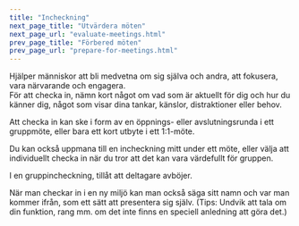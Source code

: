 ```yaml
---
title: "Incheckning"
next_page_title: "Utvärdera möten"
next_page_url: "evaluate-meetings.html"
prev_page_title: "Förbered möten"
prev_page_url: "prepare-for-meetings.html"
---
```



<div class="card summary"><div class="card-body">Hjälper människor att bli medvetna om sig själva och andra, att fokusera, vara närvarande och engagera.
</div></div>
För att checka in, nämn kort något om vad som är aktuellt för dig och hur du känner dig, något som visar dina tankar, känslor, distraktioner eller behov.

Att checka in kan ske i form av en öppnings- eller avslutningsrunda i ett gruppmöte, eller bara ett kort utbyte i ett 1:1-möte.

Du kan också uppmana till en incheckning mitt under ett möte, eller välja att individuellt checka in när du tror att det kan vara värdefullt för gruppen.

I en gruppincheckning, tillåt att deltagare avböjer.

När man checkar in i en ny miljö kan man också säga sitt namn och var man kommer ifrån, som ett sätt att presentera sig själv. (Tips: Undvik att tala om din funktion, rang mm. om det inte finns en speciell anledning att göra det.)